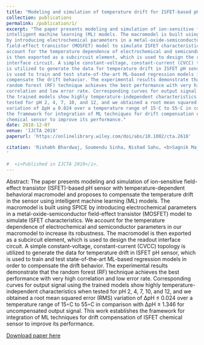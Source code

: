 ```yaml
---
title: "Modeling and simulation of temperature drift for ISFET-based pH sensor and its compensation through machine learning techniques"
collection: publications
permalink: /publication/1/
excerpt: "The paper presents modeling and simulation of ion-sensitive field-effect transistor (ISFET)-based pH sensor with temperature-dependent behavioral macromodel and proposes to compensate the temperature drift in the sensor using
intelligent machine learning (ML) models. The macromodel is built using SPICE
by introducing electrochemical parameters in a metal-oxide-semiconductor
field-effect transistor (MOSFET) model to simulate ISFET characteristics. We
account for the temperature dependence of electrochemical and semiconductor parameters in our macromodel to increase its robustness. The macromodel
is then exported as a subcircuit element, which is used to design the readout
interface circuit. A simple constant-voltage, constant-current (CVCC) topology
is utilized to generate the data for temperature drift in ISFET pH sensor, which
is used to train and test state-of-the-art ML-based regression models in order to
compensate the drift behavior. The experimental results demonstrate that the
random forest (RF) technique achieves the best performance with very high
correlation and low error rate. Corresponding curves for output signal using
the trained models show highly temperature-independent characteristics when
tested for pH 2, 4, 7, 10, and 12, and we obtained a root mean squared error (RMS)
variation of ΔpH ≤ 0.024 over a temperature range of 15◦C to 55◦C in comparison with ΔpH ≤ 1.346 for uncompensated output signal. This work establishes
the framework for integration of ML techniques for drift compensation of ISFET
chemical sensor to improve its performance."
date: 2018-12-07
venue: 'IJCTA 2019'
paperurl: 'https://onlinelibrary.wiley.com/doi/abs/10.1002/cta.2618'

citation: 'Rishabh Bhardwaj, Soumendu Sinha, Nishad Sahu, <b>Sagnik Majumder</b>, Pratik Narang, Ravindra Mukhiya, &quot;Modeling and simulation of temperature drift for ISFET-based pH sensor and its compensation through machine learning techniques&quot; In: International Journal of Circuit Theory and Applications.
'

#  <i>Published in IJCTA 2019</i>.
---
```

Abstract: The paper presents modeling and simulation of ion-sensitive field-effect transistor (ISFET)-based pH sensor with temperature-dependent behavioral macromodel and proposes to compensate the temperature drift in the sensor using
intelligent machine learning (ML) models. The macromodel is built using SPICE
by introducing electrochemical parameters in a metal-oxide-semiconductor
field-effect transistor (MOSFET) model to simulate ISFET characteristics. We
account for the temperature dependence of electrochemical and semiconductor parameters in our macromodel to increase its robustness. The macromodel
is then exported as a subcircuit element, which is used to design the readout
interface circuit. A simple constant-voltage, constant-current (CVCC) topology
is utilized to generate the data for temperature drift in ISFET pH sensor, which
is used to train and test state-of-the-art ML-based regression models in order to
compensate the drift behavior. The experimental results demonstrate that the
random forest (RF) technique achieves the best performance with very high
correlation and low error rate. Corresponding curves for output signal using
the trained models show highly temperature-independent characteristics when
tested for pH 2, 4, 7, 10, and 12, and we obtained a root mean squared error (RMS)
variation of ΔpH ≤ 0.024 over a temperature range of 15◦C to 55◦C in comparison with ΔpH ≤ 1.346 for uncompensated output signal. This work establishes
the framework for integration of ML techniques for drift compensation of ISFET
chemical sensor to improve its performance.

[Download paper here](https://www.researchgate.net/profile/Soumendu_Sinha/publication/332110285_Modeling_and_simulation_of_temperature_drift_for_ISFET-based_pH_sensor_and_its_compensation_through_machine_learning_techniques/links/5d70ff8f92851cacdb21e90b/Modeling-and-simulation-of-temperature-drift-for-ISFET-based-pH-sensor-and-its-compensation-through-machine-learning-techniques.pdf)